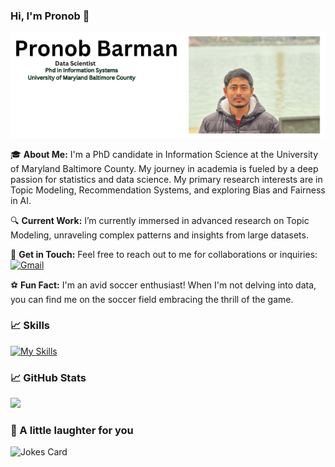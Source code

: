 ### Hi, I'm Pronob 👋

<p align="center">
  <img src="https://github.com/pronob29/pronob29/blob/main/Pronob%20Barman.png" alt="Data Scientist">
</p>

🎓 **About Me:**
I'm a PhD candidate in Information Science at the University of Maryland Baltimore County. My journey in academia is fueled by a deep passion for statistics and data science. My primary research interests are in Topic Modeling, Recommendation Systems, and exploring Bias and Fairness in AI.

🔍 **Current Work:**
I’m currently immersed in advanced research on Topic Modeling, unraveling complex patterns and insights from large datasets.

📧 **Get in Touch:**
Feel free to reach out to me for collaborations or inquiries: [![Gmail](https://img.shields.io/badge/-Gmail-D14836?style=flat-square&logo=Gmail&logoColor=white)](mailto:pronob.barman29@gmail.com)

⚽ **Fun Fact:**
I'm an avid soccer enthusiast! When I'm not delving into data, you can find me on the soccer field embracing the thrill of the game.

### :chart_with_upwards_trend: Skills
[![My Skills](https://skillicons.dev/icons?i=py,r,git,github,linkedin,devto,java,tensorflow,pytorch,powershell,postgres,octave,mysql,md,matlab,js,html,css,discord,vscode)](https://skillicons.dev)

### :chart_with_upwards_trend: GitHub Stats
<p><img src="https://github-readme-streak-stats.herokuapp.com/?user=pronob29&theme=dracula"/></p>

### :speak_no_evil: A little laughter for you
![Jokes Card](https://readme-jokes.vercel.app/api?theme=dracula)
